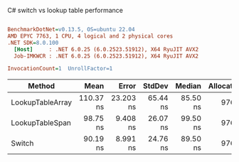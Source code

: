 C# switch vs lookup table performance
``` ini

BenchmarkDotNet=v0.13.5, OS=ubuntu 22.04
AMD EPYC 7763, 1 CPU, 4 logical and 2 physical cores
.NET SDK=8.0.100
  [Host]     : .NET 6.0.25 (6.0.2523.51912), X64 RyuJIT AVX2
  Job-IMKWCR : .NET 6.0.25 (6.0.2523.51912), X64 RyuJIT AVX2

InvocationCount=1  UnrollFactor=1  

```
|           Method |      Mean |     Error |   StdDev |   Median | Allocated |
|----------------- |----------:|----------:|---------:|---------:|----------:|
| LookupTableArray | 110.37 ns | 23.203 ns | 65.44 ns | 85.50 ns |     976 B |
|  LookupTableSpan |  98.75 ns |  9.408 ns | 26.07 ns | 99.50 ns |     976 B |
|           Switch |  90.19 ns |  8.991 ns | 24.76 ns | 89.50 ns |     976 B |
